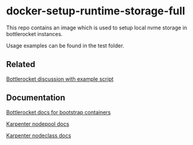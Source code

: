 
# docker-setup-runtime-storage-full

This repo contains an image which is used to setup local nvme storage in bottlerocket instances.


Usage examples can be found in the test folder.

## Related

[Bottlerocket discussion with example script](https://github.com/bottlerocket-os/bottlerocket/discussions/1991
)




## Documentation

[Bottlerocket docs for bootstrap containers](https://bottlerocket.dev/en/os/1.15.x/concepts/bootstrap-containers/
)

[Karpenter nodepool docs](https://karpenter.sh/preview/concepts/nodepools/)

[Karpenter nodeclass docs](https://karpenter.sh/preview/concepts/nodeclasses/)
